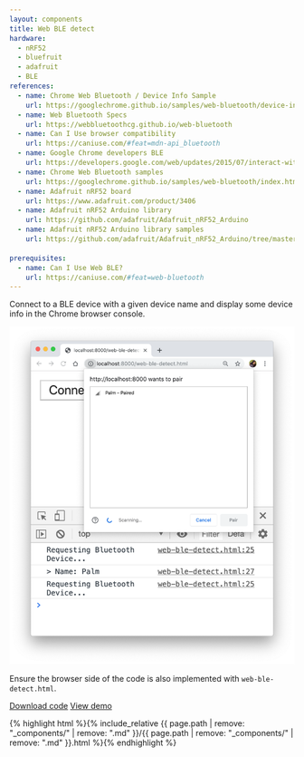 ```yaml
---
layout: components
title: Web BLE detect
hardware:
  - nRF52
  - bluefruit
  - adafruit
  - BLE
references:
  - name: Chrome Web Bluetooth / Device Info Sample
    url: https://googlechrome.github.io/samples/web-bluetooth/device-info.html
  - name: Web Bluetooth Specs
    url: https://webbluetoothcg.github.io/web-bluetooth
  - name: Can I Use browser compatibility
    url: https://caniuse.com/#feat=mdn-api_bluetooth
  - name: Google Chrome developers BLE
    url: https://developers.google.com/web/updates/2015/07/interact-with-ble-devices-on-the-web
  - name: Chrome Web Bluetooth samples
    url: https://googlechrome.github.io/samples/web-bluetooth/index.html
  - name: Adafruit nRF52 board
    url: https://www.adafruit.com/product/3406
  - name: Adafruit nRF52 Arduino library
    url: https://github.com/adafruit/Adafruit_nRF52_Arduino
  - name: Adafruit nRF52 Arduino library samples
    url: https://github.com/adafruit/Adafruit_nRF52_Arduino/tree/master/libraries/Bluefruit52Lib/examples

prerequisites:
  - name: Can I Use Web BLE?
    url: https://caniuse.com/#feat=web-bluetooth
---
```


Connect to a BLE device with a given device name and display some device info in the Chrome browser console.

![](/assets/images/components/web-ble-detect-browser.png)

Ensure the browser side of the code is also implemented with `web-ble-detect.html`.

<a href="https://github.com/hutscape/hutscape.github.io/tree/master/{{page.path | replace:'.md',''}}" class="button is-primary">Download code</a> <a href="{{ site.url }}/{{ page.path | remove: '_components/' | replace:'.md','' }}" class="button is-primary">View demo</a>

{% highlight html %}{% include_relative {{ page.path | remove: "_components/" | remove: ".md" }}/{{ page.path | remove: "_components/" | remove: ".md" }}.html %}{% endhighlight %}
